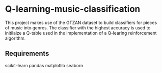 # Q-learning-music-classification

This project makes use of the GTZAN dataset to build classifiers for pieces of music into genres. The classifier with the highest accuracy is used to initilaize a Q-table used in the implementation of a Q-learing reinforcement algorithm.

## Requirements
scikit-learn
pandas
matplotlib
seaborn
